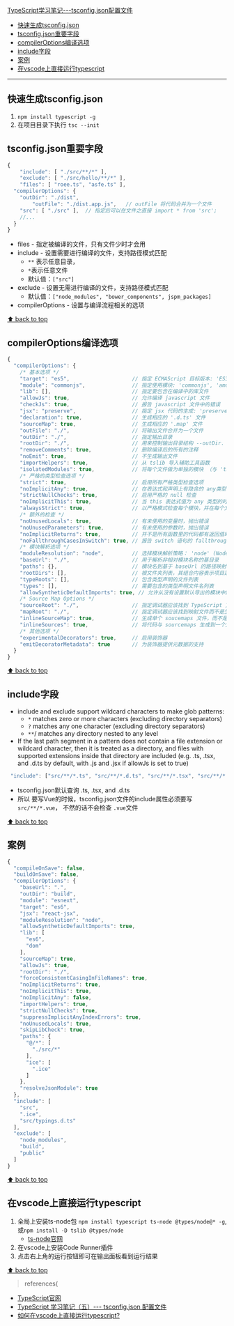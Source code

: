 [TypeScript学习笔记---tsconfig.json配置文件](#top)

- [快速生成tsconfig.json](#快速生成tsconfigjson)
- [tsconfig.json重要字段](#tsconfigjson重要字段)
- [compilerOptions编译选项](#compileroptions编译选项)
- [include字段](#include字段)
- [案例](#案例)
- [在vscode上直接运行typescript](#在vscode上直接运行typescript)

---------------------------------------------------------------------

## 快速生成tsconfig.json

1. `npm install typescript -g`
2. 在项目目录下执行 `tsc --init`

## tsconfig.json重要字段

```javascript
{
	"include": [ "./src/**/*" ],
	"exclude": [ "./src/hello/**/*" ],
	"files": [ "roee.ts", "asfe.ts" ],
  "compilerOptions": {
    "outDir": "./dist",
		"outFile": "./dist.app.js",   // outFile 将代码合并为一个文件
    "src": [ "./src" ],  // 指定后可以在文件之直接 import * from 'src';
    //...
  }
}
```

- files - 指定被编译的文件，只有文件少时才会用
- include - 设置需要进行编译的文件，支持路径模式匹配
  - `**` 表示任意目录，
  - `*`表示任意文件
  - 默认值：`["src"]`
- exclude - 设置无需进行编译的文件，支持路径模式匹配
  - 默认值：`["node_modules", "bower_components", jspm_packages]`
- compilerOptions - 设置与编译流程相关的选项

[⬆ back to top](#top)

## compilerOptions编译选项

```javascript
{ 
  "compilerOptions": {      
    /* 基本选项 */   
    "target": "es5",                    // 指定 ECMAScript 目标版本: 'ES3' (default), 'ES5', 'ES6'/'ES2015', 'ES2016', 'ES2017', or 'ESNEXT'  
    "module": "commonjs",               // 指定使用模块: 'commonjs', 'amd', 'system', 'umd' or 'es2015'  
    "lib": [],                          // 指定要包含在编译中的库文件  
    "allowJs": true,                    // 允许编译 javascript 文件  
    "checkJs": true,                    // 报告 javascript 文件中的错误  
    "jsx": "preserve",                  // 指定 jsx 代码的生成: 'preserve', 'react-native', or 'react' 
    "declaration": true,                // 生成相应的 '.d.ts' 文件   
    "sourceMap": true,                  // 生成相应的 '.map' 文件   
    "outFile": "./",                    // 将输出文件合并为一个文件  
    "outDir": "./",                     // 指定输出目录   
    "rootDir": "./",                    // 用来控制输出目录结构 --outDir.  
    "removeComments": true,             // 删除编译后的所有的注释  
    "noEmit": true,                     // 不生成输出文件   
    "importHelpers": true,              // 从 tslib 导入辅助工具函数  
    "isolatedModules": true,            // 将每个文件做为单独的模块 （与 'ts.transpileModule' 类似）.   
    /* 严格的类型检查选项 */  
    "strict": true,                     // 启用所有严格类型检查选项   
    "noImplicitAny": true,              // 在表达式和声明上有隐含的 any类型时报错  
    "strictNullChecks": true,           // 启用严格的 null 检查   
    "noImplicitThis": true,             // 当 this 表达式值为 any 类型的时候，生成一个错误   
    "alwaysStrict": true,               // 以严格模式检查每个模块，并在每个文件里加入 'use strict'   
    /* 额外的检查 */  
    "noUnusedLocals": true,             // 有未使用的变量时，抛出错误   
    "noUnusedParameters": true,         // 有未使用的参数时，抛出错误   
    "noImplicitReturns": true,          // 并不是所有函数里的代码都有返回值时，抛出错误  
    "noFallthroughCasesInSwitch": true, // 报告 switch 语句的 fallthrough 错误。（即，不允许 switch 的 case 语句贯穿） 
    /* 模块解析选项 */   
    "moduleResolution": "node",         // 选择模块解析策略： 'node' (Node.js) or 'classic' (TypeScript pre-1.6) 
    "baseUrl": "./",                    // 用于解析非相对模块名称的基目录   
    "paths": {},                        // 模块名到基于 baseUrl 的路径映射的列表 
    "rootDirs": [],                     // 根文件夹列表，其组合内容表示项目运行时的结构内容  
    "typeRoots": [],                    // 包含类型声明的文件列表   
    "types": [],                        // 需要包含的类型声明文件名列表  
    "allowSyntheticDefaultImports": true, // 允许从没有设置默认导出的模块中默认导入。   
    /* Source Map Options */   
    "sourceRoot": "./",                 // 指定调试器应该找到 TypeScript 文件而不是源文件的位置   
    "mapRoot": "./",                    // 指定调试器应该找到映射文件而不是生成文件的位置  
    "inlineSourceMap": true,            // 生成单个 soucemaps 文件，而不是将 sourcemaps 生成不同的文件  
    "inlineSources": true,              // 将代码与 sourcemaps 生成到一个文件中，要求同时设置了 --inlineSourceMap 或 --sourceMap 属性   
    /* 其他选项 */  
    "experimentalDecorators": true,     // 启用装饰器  
    "emitDecoratorMetadata": true       // 为装饰器提供元数据的支持 
  }
}
```

[⬆ back to top](#top)

## include字段

- include and exclude support wildcard characters to make glob patterns:
  - `*` matches zero or more characters (excluding directory separators)
  - `?` matches any one character (excluding directory separators)
  - `**`/ matches any directory nested to any level
- If the last path segment in a pattern does not contain a file extension or wildcard character, then it is treated as a directory, and files with supported extensions inside that directory are included (e.g. .ts, .tsx, and .d.ts by default, with .js and .jsx if allowJs is set to true)

```javascript
 "include": ["src/**/*.ts", "src/**/*.d.ts", "src/**/*.tsx", "src/**/*.vue"],
```

- tsconfig.json默认查询 .ts, .tsx, and .d.ts
- 所以 要写Vue的时候，tsconfig.json文件的include属性必须要写`src/**/*.vue`， 不然的话不会检查 `.vue`文件

[⬆ back to top](#top)


## 案例

```javascript
{
  "compileOnSave": false,
  "buildOnSave": false,
  "compilerOptions": {
    "baseUrl": ".",
    "outDir": "build",
    "module": "esnext",
    "target": "es6",
    "jsx": "react-jsx",
    "moduleResolution": "node",
    "allowSyntheticDefaultImports": true,
    "lib": [
      "es6",
      "dom"
    ],
    "sourceMap": true,
    "allowJs": true,
    "rootDir": "./",
    "forceConsistentCasingInFileNames": true,
    "noImplicitReturns": true,
    "noImplicitThis": true,
    "noImplicitAny": false,
    "importHelpers": true,
    "strictNullChecks": true,
    "suppressImplicitAnyIndexErrors": true,
    "noUnusedLocals": true,
    "skipLibCheck": true,
    "paths": {
      "@/*": [
        "./src/*"
      ],
      "ice": [
        ".ice"
      ]
    },
    "resolveJsonModule": true
  },
  "include": [
    "src",
    ".ice",
    "src/typings.d.ts"
  ],
  "exclude": [
    "node_modules",
    "build",
    "public"
  ]
}
```

[⬆ back to top](#top)

## 在vscode上直接运行typescript

1. 全局上安装ts-node包 `npm install typescript ts-node @types/node@* -g`, 或`npm install -D tslib @types/node`
	- [ts-node官网](https://www.npmjs.com/package/ts-node#installation) 
3. 在vscode上安装Code Runner插件
4. 点击右上角的运行按钮即可在输出面板看到运行结果

[⬆ back to top](#top)

> references(
- [TypeScript官网](https://www.typescriptlang.org/zh/tsconfig)
- [TypeScript 学习笔记（五）--- tsconfig.json 配置文件](https://blog.csdn.net/weixin_45092437/article/details/124022158)
- [如何在vscode上直接运行typescript?](https://www.cnblogs.com/jesse131/p/13234182.html)
